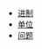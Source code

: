 - [进制](https://github.com/Amdeo/NoteBook/blob/master/%E8%AE%A1%E7%AE%97%E6%9C%BA%E5%9F%BA%E7%A1%80/%E5%8D%95%E4%BD%8D.md)
- [单位](https://github.com/Amdeo/NoteBook/blob/master/%E8%AE%A1%E7%AE%97%E6%9C%BA%E5%9F%BA%E7%A1%80/%E8%BF%9B%E5%88%B6.md)
- [问题](https://github.com/Amdeo/NoteBook/blob/master/%E8%AE%A1%E7%AE%97%E6%9C%BA%E5%9F%BA%E7%A1%80/%E9%97%AE%E9%A2%98.md)
